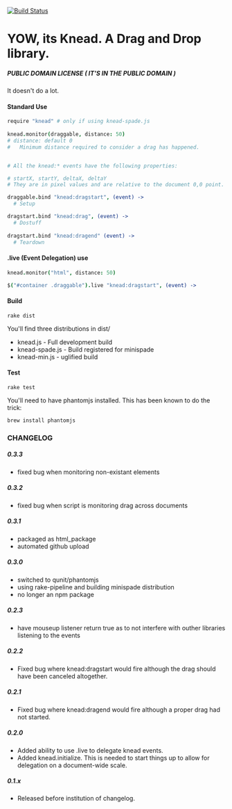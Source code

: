 [![Build Status](https://secure.travis-ci.org/collin/knead.png)](http://travis-ci.org/collin/knead)
# YOW, its Knead. A Drag and Drop library.
##### PUBLIC DOMAIN LICENSE ( IT'S IN THE PUBLIC DOMAIN )

It doesn't do a lot.

#### Standard Use

```coffee
require "knead" # only if using knead-spade.js
    
knead.monitor(draggable, distance: 50) 
# distance: default 0
#   Minimum distance required to consider a drag has happened. 


# All the knead:* events have the following properties:

# startX, startY, deltaX, deltaY
# They are in pixel values and are relative to the document 0,0 point.

draggable.bind "knead:dragstart", (event) ->
  # Setup

dragstart.bind "knead:drag", (event) ->
  # Dostuff
  
dragstart.bind "knead:dragend" (event) ->
  # Teardown
```

#### .live (Event Delegation) use

```coffee
knead.monitor("html", distance: 50)

$("#container .draggable").live "knead:dragstart", (event) ->
```

#### Build

    rake dist

You'll find three distributions in dist/

* knead.js - Full development build
* knead-spade.js - Build registered for minispade
* knead-min.js - uglified build

#### Test

    rake test

You'll need to have phantomjs installed. This has been known to do the trick:

    brew install phantomjs


### CHANGELOG

##### 0.3.3
- fixed bug when monitoring non-existant elements

##### 0.3.2
- fixed bug when script is monitoring drag across documents

##### 0.3.1
- packaged as html_package
- automated github upload

##### 0.3.0
- switched to qunit/phantomjs
- using rake-pipeline and building minispade distribution
- no longer an npm package

##### 0.2.3
- have mouseup listener return true as to not interfere with outher
  libraries listening to the events

##### 0.2.2
- Fixed bug where knead:dragstart would fire although the drag should have been canceled altogether.

##### 0.2.1
- Fixed bug where knead:dragend would fire although a proper drag had not started.

##### 0.2.0
- Added ability to use .live to delegate knead events.
- Added knead.initialize. This is needed to start things up to allow for delegation on a document-wide scale.

##### 0.1.x
- Released before institution of changelog.

    
